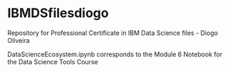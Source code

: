 # IBMDSfilesdiogo
Repository for Professional Certificate in IBM Data Science files - Diogo Oliveira

DataScienceEcosystem.ipynb corresponds to the Module 6 Notebook for the Data Science Tools Course
